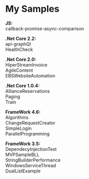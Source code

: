 # My Samples
<p><b>JS:</b><br/> 
callback-promise-async-comparison
</p>

<p><b>.Net Core 2.2:</b><br/> 
api-graphQl <br/> 
HealthCheck <p/>
<p><b>.Net Core 2.0:</b><br/> 
HiperStreamInvoice <br/>
AgileContent  <br/>
EBSWebsiteAutomation</p>
<p><b>.Net Core 1.0.4:</b><br/>
AllianceReservations<br/>
Paging<br/>
Train</p>

<p><b>FrameWork 4.6:</b><br/>
Algorithms<br/>
ChangeRequestCreator<br/>
SimpleLogin</br>
ParallelProgramming</p>

<p><b>FrameWork 3.5:</b><br/>
DependecyInjectionTest<br/>
MVPSampleBLL<br/>
StringBuilderPerformance<br/>
WindowsServiceThread<br/>
DualListExample</p>
